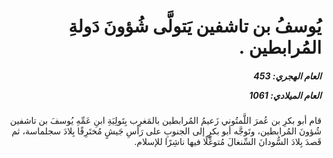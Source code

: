 <h1 dir="rtl">يُوسفُ بن تاشفين يَتولَّى شُؤونَ دَولةِ المُرابطين .</h1>

<h5 dir="rtl">العام الهجري:  453

العام الميلادي: 1061

</h5>

<p dir="rtl">قام أبو بكرِ بن عُمرَ اللَّمتُوني زَعيمُ المُرابطين بالمَغرِب بِتَولِيَةِ ابنِ عَمِّهِ يُوسفَ بن تاشفين شُؤونَ المُرابطين، وتَوجَّه أبو بكرٍ إلى الجنوبِ على رَأسِ جَيشٍ مُختَرِقًا بِلادَ سجلماسة، ثم قَصدَ بِلادَ السُّودانَ السِّنغالَ مُتوغِّلًا فيها ناشِرًا للإسلام.</p></br>
